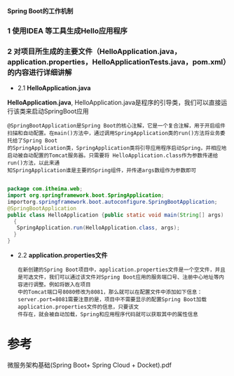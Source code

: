**Spring Boot的工作机制**

### 1 使用IDEA 等工具生成Hello应用程序
### 2 对项目所生成的主要文件（HelloApplication.java，application.properties，HelloApplicationTests.java，pom.xml）的内容进行详细讲解

* 2.1  **HelloApplication.java**
 
**HelloApplication.java**, HelloApplication.java是程序的引导类，我们可以直接运行该类来启动SpringBoot应用

    @SpringBootApplication是Spring Boot的核心注解，它是一个复合注解，用于开启组件扫描和自动配置。在main()方法中，通过调用SpringApplication类的run()方法将业务委托给了Spring Boot
    的SpringApplication类，SpringApplication类将引导应用程序启动Spring，并相应地启动被自动配置的Tomcat服务器。只需要将 HelloApplication.class作为参数传递给run()方法，以此来通
    知SpringApplication谁是主要的Spring组件，并传递args数组作为参数即可

```java

package com.itheima.web;
import org.springframework.boot.SpringApplication;
importorg.springframework.boot.autoconfigure.SpringBootApplication;
@SpringBootApplication
public class HelloApplication {public static void main(String[] args) 
  { 
   SpringApplication.run(HelloApplication.class, args);
  }
}

```
* 2.2 **application.properties文件**

      在新创建的Spring Boot项目中，application.properties文件是一个空文件，并且是可选文件，我们可以通过该文件对Spring Boot应用的服务端口号、注册中心地址等内容进行调整。例如将嵌入在项目
      中的Tomcat端口号8080修改为8081，那么就可以在配置文件中添加如下信息：server.port=8081需要注意的是，项目中不需要显示的配置Spring Boot加载application.properties文件的信息，只要该文
      件存在，就会被自动加载，Spring和应用程序代码就可以获取其中的属性信息
      
      



# 参考

微服务架构基础(Spring Boot+ Spring Cloud + Docket).pdf
